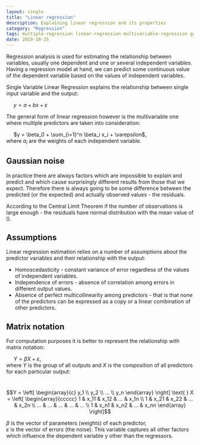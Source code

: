```yaml
---
layout: single
title: "Linear regression"
description: Explaining linear regression and its properties
category: "Regression"
tags: multiple-regression linear-regression multivariable-regression gaussian-noise
date: 2019-10-25
---
```


Regression analysis is used for estimating the relationship between variables, usually one dependent and one or several independent variables. Having a regression model at hand, we can predict some continuous value of the dependent variable based on the values of independent variables.

Single Variable Linear Regression explains the relationship between single input variable and the output:

&nbsp;&nbsp;&nbsp;&nbsp;
$y = a + bx + \varepsilon$

The general form of linear regression however is the multivariable one where multiple predictors are taken into consideration:

&nbsp;&nbsp;&nbsp;&nbsp;
$y = \beta_0 + \sum_{i=1}^n \beta_i x_i + \varepsilon$,<br>
where $a_i$ are the weights of each independent variable.

## Gaussian noise

In practice there are always factors which are impossible to explain and predict and which cause surprisingly different results from those that we expect. Therefore there is always going to be some difference between the predicted (or the expected) and actually observed values - the residuals.

According to the Central Limit Theorem if the number of observations is large enough - the residuals have normal distribution with the mean value of 0.

## Assumptions

Linear regression estimation relies on a number of assumptions about the predictor variables and their relationship with the output:

* Homoscedasticity - constant variance of error regardless of the values of independent variables.
* Independence of errors - absence of correlation among errors in different output values.
* Absence of perfect multicollinearity among predictors - that is that none of the predictors can be expressed as a copy or a linear combination of other predictors.

## Matrix notation

For computation purposes it is better to represent the relationship with matrix notation:

&nbsp;&nbsp;&nbsp;&nbsp;
$Y = \beta X + \varepsilon$,<br>
where $Y$ is the group of all outputs and $X$ is the composition of all predictors for each particular output:

&nbsp;&nbsp;&nbsp;&nbsp;
$$Y = \left[ \begin{array}{c}
y_1 \\
y_2 \\
... \\
y_n
\end{array} \right]
\text{ }
X = \left[ \begin{array}{ccccc}
1 & x_11 & x_12 & ... & x_1n \\
1 & x_21 & x_22 & ... & x_2n \\
... & ... & ... & ... & ... \\
1 & x_n1 & x_n2 & ... & x_nn
\end{array} \right]$$

$\beta$ is the vector of parameters (weights) of each predictor,<br>
$\varepsilon$ is the vector of errors (the noise). This variable captures all other factors which influence the dependent variable y other than the regressors.
